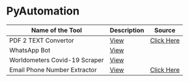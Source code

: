 # PyAutomation


|Name of the Tool |Description |Source |
|-|-|-|
|PDF 2 TEXT Convertor |[View](https://github.com/chiraag-kakar/PyAutomation/blob/master/pdf2text/pdf2text.md) |[Click Here](https://github.com/chiraag-kakar/PyAutomation/blob/master/pdf2text/pdf2text.py) |
|WhatsApp Bot |[View]() | |
|Worldometers Covid-19 Scraper |[View]() | |
|Email Phone Number Extractor |[View]() |[Click Here](https://github.com/chiraag-kakar/PyAutomation/blob/master/Contact%20Extractor/extractor.py) |

